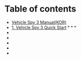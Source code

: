 # Table of contents

* [Vehicle Spy 3 Manual(KOR)](README.md)
* [1. Vehicle Spy 3 Quick Start](1.-vehicle-spy-3-quick-start/README.md)
  *
  *
  *
*
*
*
*
*
